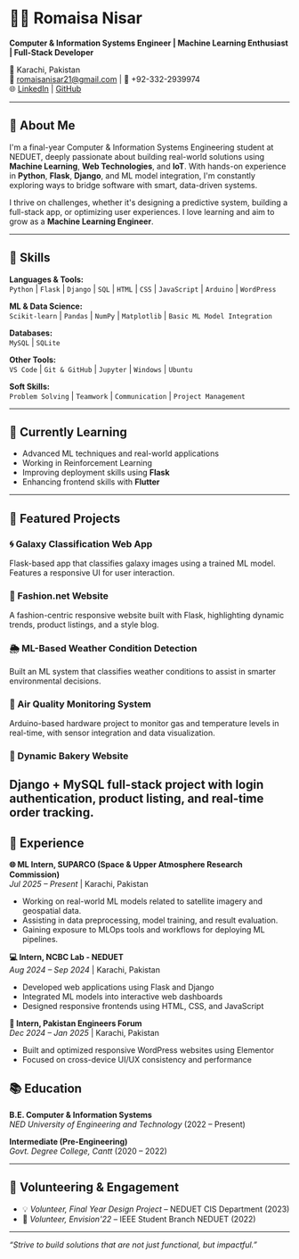 # 👩‍💻 Romaisa Nisar

**Computer & Information Systems Engineer | Machine Learning Enthusiast | Full-Stack Developer**

📍 Karachi, Pakistan  
📧 romaisanisar21@gmail.com | 📱 +92-332-2939974  
🌐 [LinkedIn](https://linkedin.com/in/romaisa-nisar-a64811278) | [GitHub](https://github.com/romaisa-0)

---

## 🧠 About Me

I'm a final-year Computer & Information Systems Engineering student at NEDUET, deeply passionate about building real-world solutions using **Machine Learning**, **Web Technologies**, and **IoT**. With hands-on experience in **Python**, **Flask**, **Django**, and ML model integration, I'm constantly exploring ways to bridge software with smart, data-driven systems.

I thrive on challenges, whether it's designing a predictive system, building a full-stack app, or optimizing user experiences. I love learning and aim to grow as a **Machine Learning Engineer**.

---

## 🔧 Skills

**Languages & Tools:**  
`Python` | `Flask` | `Django` | `SQL` | `HTML` | `CSS` | `JavaScript` | `Arduino` | `WordPress`

**ML & Data Science:**  
`Scikit-learn` | `Pandas` | `NumPy` | `Matplotlib` | `Basic ML Model Integration`  

**Databases:**  
`MySQL` | `SQLite`

**Other Tools:**  
`VS Code` | `Git & GitHub` | `Jupyter` | `Windows` | `Ubuntu`

**Soft Skills:**  
`Problem Solving` | `Teamwork` | `Communication` | `Project Management`

---

## 🌱 Currently Learning

- Advanced ML techniques and real-world applications
- Working in Reinforcement Learning
- Improving deployment skills using **Flask**
- Enhancing frontend skills with **Flutter**


---

## 🚀 Featured Projects

### 🌀 Galaxy Classification Web App  
Flask-based app that classifies galaxy images using a trained ML model. Features a responsive UI for user interaction.

### 🎨 Fashion.net Website  
A fashion-centric responsive website built with Flask, highlighting dynamic trends, product listings, and a style blog.

### 🌦️ ML-Based Weather Condition Detection  
Built an ML system that classifies weather conditions to assist in smarter environmental decisions.

### 🧪 Air Quality Monitoring System  
Arduino-based hardware project to monitor gas and temperature levels in real-time, with sensor integration and data visualization.

### 🍰 Dynamic Bakery Website  
Django + MySQL full-stack project with login authentication, product listing, and real-time order tracking.
---

## 🏢 Experience

**🌐 ML Intern, SUPARCO (Space & Upper Atmosphere Research Commission)**  
*Jul 2025 – Present* | Karachi, Pakistan  
- Working on real-world ML models related to satellite imagery and geospatial data.  
- Assisting in data preprocessing, model training, and result evaluation.  
- Gaining exposure to MLOps tools and workflows for deploying ML pipelines.

**💻 Intern, NCBC Lab - NEDUET**  
*Aug 2024 – Sep 2024* | Karachi, Pakistan  
- Developed web applications using Flask and Django  
- Integrated ML models into interactive web dashboards  
- Designed responsive frontends using HTML, CSS, and JavaScript

**🧩 Intern, Pakistan Engineers Forum**  
*Dec 2024 – Jan 2025* | Karachi, Pakistan  
- Built and optimized responsive WordPress websites using Elementor  
- Focused on cross-device UI/UX consistency and performance

## 📚 Education

**B.E. Computer & Information Systems**  
*NED University of Engineering and Technology* (2022 – Present)

**Intermediate (Pre-Engineering)**  
*Govt. Degree College, Cantt* (2020 – 2022)

---

## 🤝 Volunteering & Engagement

- 💡 *Volunteer, Final Year Design Project* – NEDUET CIS Department (2023)  
- 🔬 *Volunteer, Envision'22* – IEEE Student Branch NEDUET (2022)
---

_“Strive to build solutions that are not just functional, but impactful.”_
